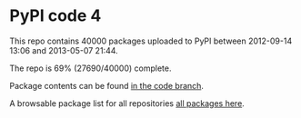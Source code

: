 # PyPI code 4

This repo contains 40000 packages uploaded to PyPI between 
2012-09-14 13:06 and 2013-05-07 21:44.

The repo is 69% (27690/40000) complete.

Package contents can be found [in the code branch](https://github.com/pypi-data/pypi-mirror-4/tree/code/packages).

A browsable package list for all repositories [all packages here](https://pypi-data.github.io/website/repositories/pypi-mirror-4).



